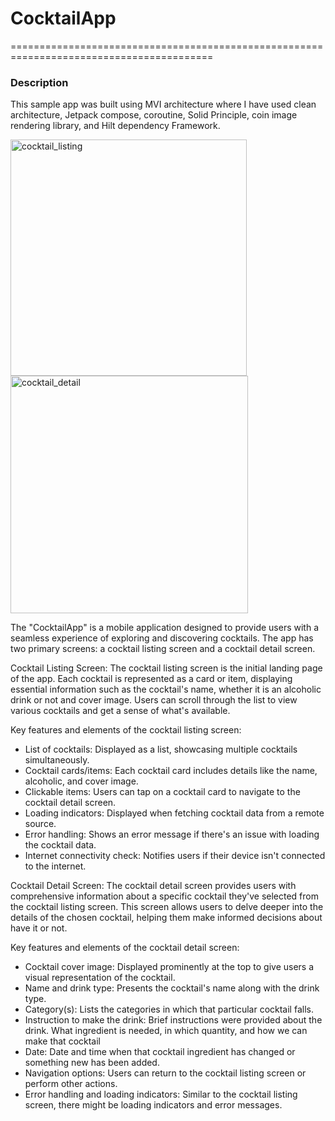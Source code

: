 # CocktailApp
=========================================================================================

### Description ###
This sample app was built using MVI architecture where I have used clean architecture, Jetpack compose, coroutine, Solid Principle, coin image rendering library, and Hilt dependency Framework.

<img width="378" alt="cocktail_listing" src="https://github.com/manchanda2612/CocktailApp/assets/13693987/d241f212-c4e6-41c5-b528-a368ad52ad58"> <img width="380" alt="cocktail_detail" src="https://github.com/manchanda2612/CocktailApp/assets/13693987/105dbc65-65e3-4d6f-a0e0-4b8f835b3307">

The "CocktailApp" is a mobile application designed to provide users with a seamless experience of exploring and discovering cocktails. The app has two primary screens: a cocktail listing screen and a cocktail detail screen.

Cocktail Listing Screen:
The cocktail listing screen is the initial landing page of the app. Each cocktail is represented as a card or item, displaying essential information such as the cocktail's name, whether it is an alcoholic drink or not and cover image. Users can scroll through the list to view various cocktails and get a sense of what's available.

Key features and elements of the cocktail listing screen:

* List of cocktails: Displayed as a list, showcasing multiple cocktails simultaneously.
* Cocktail cards/items: Each cocktail card includes details like the name, alcoholic, and cover image.
* Clickable items: Users can tap on a cocktail card to navigate to the cocktail detail screen.
* Loading indicators: Displayed when fetching cocktail data from a remote source.
* Error handling: Shows an error message if there's an issue with loading the cocktail data.
* Internet connectivity check: Notifies users if their device isn't connected to the internet.

Cocktail Detail Screen:
The cocktail detail screen provides users with comprehensive information about a specific cocktail they've selected from the cocktail listing screen. This screen allows users to delve deeper into the details of the chosen cocktail, helping them make informed decisions about have it or not.

Key features and elements of the cocktail detail screen:

* Cocktail cover image: Displayed prominently at the top to give users a visual representation of the cocktail.
* Name and drink type: Presents the cocktail's name along with the drink type.
* Category(s): Lists the categories in which that particular cocktail falls.
* Instruction to make the drink: Brief instructions were provided about the drink. What ingredient is needed, in which quantity, and how we can make that cocktail
* Date: Date and time when that cocktail ingredient has changed or something new has been added.
* Navigation options: Users can return to the cocktail listing screen or perform other actions.
* Error handling and loading indicators: Similar to the cocktail listing screen, there might be loading indicators and error messages.

